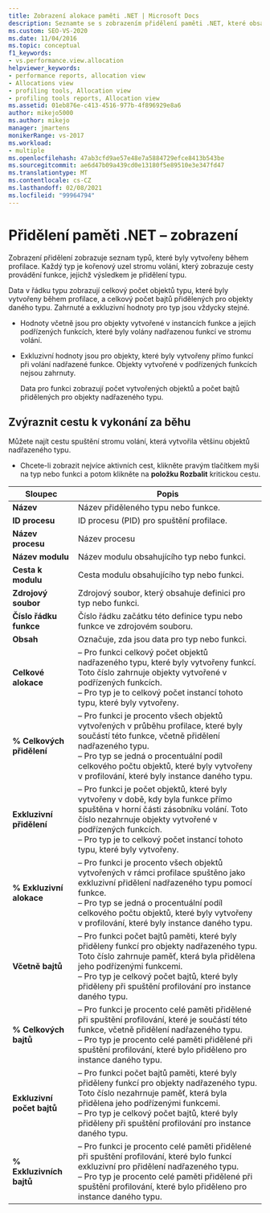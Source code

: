 ```yaml
---
title: Zobrazení alokace paměti .NET | Microsoft Docs
description: Seznamte se s zobrazením přidělení paměti .NET, které obsahuje typy, které byly vytvořeny během profilace spuštění.
ms.custom: SEO-VS-2020
ms.date: 11/04/2016
ms.topic: conceptual
f1_keywords:
- vs.performance.view.allocation
helpviewer_keywords:
- performance reports, allocation view
- Allocations view
- profiling tools, Allocation view
- profiling tools reports, Allocation view
ms.assetid: 01eb876e-c413-4516-977b-4f896929e8a6
author: mikejo5000
ms.author: mikejo
manager: jmartens
monikerRange: vs-2017
ms.workload:
- multiple
ms.openlocfilehash: 47ab3cfd9ae57e48e7a5884729efce8413b543be
ms.sourcegitcommit: ae6d47b09a439cd0e13180f5e89510e3e347fd47
ms.translationtype: MT
ms.contentlocale: cs-CZ
ms.lasthandoff: 02/08/2021
ms.locfileid: "99964794"
---
```

# <a name="net-memory-allocations-view"></a>Přidělení paměti .NET – zobrazení
Zobrazení přidělení zobrazuje seznam typů, které byly vytvořeny během profilace. Každý typ je kořenový uzel stromu volání, který zobrazuje cesty provádění funkce, jejichž výsledkem je přidělení typu.

 Data v řádku typu zobrazují celkový počet objektů typu, které byly vytvořeny během profilace, a celkový počet bajtů přidělených pro objekty daného typu. Zahrnuté a exkluzivní hodnoty pro typ jsou vždycky stejné.

- Hodnoty včetně jsou pro objekty vytvořené v instancích funkce a jejích podřízených funkcích, které byly volány nadřazenou funkcí ve stromu volání.

- Exkluzivní hodnoty jsou pro objekty, které byly vytvořeny přímo funkcí při volání nadřazené funkce. Objekty vytvořené v podřízených funkcích nejsou zahrnuty.

  Data pro funkci zobrazují počet vytvořených objektů a počet bajtů přidělených pro objekty nadřazeného typu.

## <a name="highlight-the-execution-hot-path"></a>Zvýraznit cestu k vykonání za běhu
 Můžete najít cestu spuštění stromu volání, která vytvořila většinu objektů nadřazeného typu.

- Chcete-li zobrazit nejvíce aktivních cest, klikněte pravým tlačítkem myši na typ nebo funkci a potom klikněte na **položku Rozbalit** kritickou cestu.

|Sloupec|Popis|
|------------|-----------------|
|**Název**|Název přiděleného typu nebo funkce.|
|**ID procesu**|ID procesu (PID) pro spuštění profilace.|
|**Název procesu**|Název procesu|
|**Název modulu**|Název modulu obsahujícího typ nebo funkci.|
|**Cesta k modulu**|Cesta modulu obsahujícího typ nebo funkci.|
|**Zdrojový soubor**|Zdrojový soubor, který obsahuje definici pro typ nebo funkci.|
|**Číslo řádku funkce**|Číslo řádku začátku této definice typu nebo funkce ve zdrojovém souboru.|
|**Obsah**|Označuje, zda jsou data pro typ nebo funkci.|
|**Celkové alokace**|– Pro funkci celkový počet objektů nadřazeného typu, které byly vytvořeny funkcí. Toto číslo zahrnuje objekty vytvořené v podřízených funkcích.<br />– Pro typ je to celkový počet instancí tohoto typu, které byly vytvořeny.|
|**% Celkových přidělení**|– Pro funkci je procento všech objektů vytvořených v průběhu profilace, které byly součástí této funkce, včetně přidělení nadřazeného typu.<br />– Pro typ se jedná o procentuální podíl celkového počtu objektů, které byly vytvořeny v profilování, které byly instance daného typu.|
|**Exkluzivní přidělení**|– Pro funkci je počet objektů, které byly vytvořeny v době, kdy byla funkce přímo spuštěna v horní části zásobníku volání. Toto číslo nezahrnuje objekty vytvořené v podřízených funkcích.<br />– Pro typ je to celkový počet instancí tohoto typu, které byly vytvořeny.|
|**% Exkluzivní alokace**|– Pro funkci je procento všech objektů vytvořených v rámci profilace spuštěno jako exkluzivní přidělení nadřazeného typu pomocí funkce.<br />– Pro typ se jedná o procentuální podíl celkového počtu objektů, které byly vytvořeny v profilování, které byly instance daného typu.|
|**Včetně bajtů**|– Pro funkci počet bajtů paměti, které byly přiděleny funkcí pro objekty nadřazeného typu. Toto číslo zahrnuje paměť, která byla přidělena jeho podřízenými funkcemi.<br />– Pro typ je celkový počet bajtů, které byly přiděleny při spuštění profilování pro instance daného typu.|
|**% Celkových bajtů**|– Pro funkci je procento celé paměti přidělené při spuštění profilování, které je součástí této funkce, včetně přidělení nadřazeného typu.<br />– Pro typ je procento celé paměti přidělené při spuštění profilování, které bylo přiděleno pro instance daného typu.|
|**Exkluzivní počet bajtů**|– Pro funkci počet bajtů paměti, které byly přiděleny funkcí pro objekty nadřazeného typu. Toto číslo nezahrnuje paměť, která byla přidělena jeho podřízenými funkcemi.<br />– Pro typ je celkový počet bajtů, které byly přiděleny při spuštění profilování pro instance daného typu.|
|**% Exkluzivních bajtů**|– Pro funkci je procento celé paměti přidělené při spuštění profilování, které bylo funkcí exkluzivní pro přidělení nadřazeného typu.<br />– Pro typ je procento celé paměti přidělené při spuštění profilování, které bylo přiděleno pro instance daného typu.|
